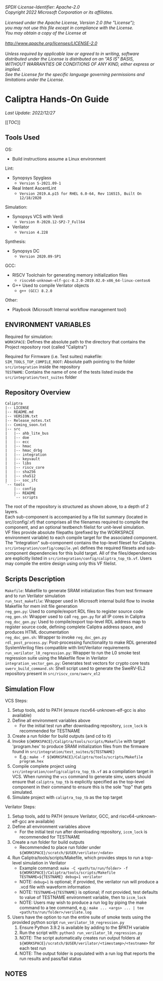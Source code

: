 _*SPDX-License-Identifier: Apache-2.0<BR>
Copyright 2022 Microsoft Corporation or its affiliates.<BR>
<BR>
Licensed under the Apache License, Version 2.0 (the "License");<BR>
you may not use this file except in compliance with the License.<BR>
You may obtain a copy of the License at<BR>
<BR>
http://www.apache.org/licenses/LICENSE-2.0 <BR>
<BR>
Unless required by applicable law or agreed to in writing, software<BR>
distributed under the License is distributed on an "AS IS" BASIS,<BR>
WITHOUT WARRANTIES OR CONDITIONS OF ANY KIND, either express or implied.<BR>
See the License for the specific language governing permissions and<BR>
limitations under the License.*_<BR>

# **Caliptra Hands-On Guide** #
_*Last Update: 2022/12/27*_

[[_TOC_]]

## **Tools Used** ##

OS:
 - Build instructions assume a Linux environment

Lint:
 - Synopsys Spyglass
   - `Version S-2021.09-1`
 - Real Intent AscentLint
   - `Version 2019.A.p15 for RHEL 6.0-64, Rev 116515, Built On 12/18/2020`

Simulation:
 - Synopsys VCS with Verdi
   - `Version R-2020.12-SP2-7_Full64`
 - Verilator
   - `Version 4.228`

Synthesis:
 - Synopsys DC
   - `Version 2020.09-SP1`

GCC:
 - RISCV Toolchain for generating memory initialization files
   - `riscv64-unknown-elf-gcc-8.2.0-2019.02.0-x86_64-linux-centos6`
 - G++ Used to compile Verilator objects
   - `g++ (GCC) 8.2.0`

Other:
 - Playbook (Microsoft Internal workflow management tool)

## **ENVIRONMENT VARIABLES** ##
Required for simulation:<BR>
`WORKSPACE`: Defines the absolute path to the directory that contains the Project repository root (called "Caliptra")<BR>

Required for Firmware (i.e. Test suites) makefile:<BR>
  `SIM_TOOLS_TOP_COMPILE_ROOT`: Absolute path pointing to the folder `src/integration` inside the repository<BR>
  `TESTNAME`: Contains the name of one of the tests listed inside the `src/integration/test_suites` folder<BR>

## **Repository Overview** ##
```
Caliptra
|-- LICENSE
|-- README.md
|-- VERSION.txt
|-- Release_notes.txt
|-- Coming_soon.txt
|-- src
|   |-- ahb_lite_bus
|   |-- doe
|   |-- ecc
|   |-- hmac
|   |-- hmac_drbg
|   |-- integration
|   |-- keyvault
|   |-- libs
|   |-- riscv_core
|   |-- sha256
|   |-- sha512
|   |-- soc_ifc
`-- tools
    |-- config
    |-- README
    `-- scripts
```
The root of the repository is structured as shown above, to a depth of 2 layers.<BR>
Each sub-component is accompanied by a file list summary (located in src/<component>/config/<name>.vf) that comprises all the filenames required to compile the component, and an optional testbench filelist for unit-level simulation. <BR>
VF files provide absolute filepaths (prefixed by the WORKSPACE environment variable) to each compile target for the associated component.<BR>
The "Integration" sub-component contains the top-level fileset for Caliptra. `src/integration/config/compile.yml` defines the required filesets and sub-component dependencies for this build target. All of the files/dependencies are explicitly listed in `src/integration/config/caliptra_top_tb.vf`. Users may compile the entire design using only this VF filelist.<BR>


## **Scripts Description** ##

`Makefile`: Makefile to generate SRAM initialization files from test firmware and to run Verilator simulation<BR>
`run_test_makefile`: Wrapper used in Microsoft internal build flow to invoke Makefile for mem init file generation<BR>
`reg_gen.py`: Used to compile/export RDL files to register source code<BR>
`reg_gen.sh`: Wrapper used to call `reg_gen.py` for all IP cores in Caliptra<BR>
`reg_doc_gen.py`: Used to compile/export top-level RDL address map to register source code, defining complete Caliptra address space, and produces HTML documentation<BR>
`reg_doc_gen.sh`: Wrapper to invoke `reg_doc_gen.py`<BR>
`rdl_post_process.py`: Post-processing functionality to make RDL generated SystemVerilog files compatible with lint/Verilator requirements<BR>
`run_verilator_l0_regression.py`: Wrapper to run the L0 smoke test regression suite using the Makefile flow in Verilator<BR>
`integration_vector_gen.py`: Generates test vectors for crypto core tests<BR>
`swerv_build_command.sh`: Shell script used to generate the SweRV-EL2 repository present in `src/riscv_core/swerv_el2`<BR>

## **Simulation Flow** ##
VCS Steps:
1. Setup tools, add to PATH (ensure riscv64-unknown-elf-gcc is also available)
1. Define all environment variables above
    - For the initial test run after downloading repository, `iccm_lock` is recommended for TESTNAME
1. Create a run folder for build outputs (and cd to it)
1. Invoke `${WORKSPACE}/Caliptra/tools/scripts/Makefile` with target 'program.hex' to produce SRAM initialization files from the firmware found in `src/integration/test_suites/${TESTNAME}`
    - E.g.: `make -f ${WORKSPACE}/Caliptra/tools/scripts/Makefile program.hex`
1. Compile complete project using `src/integration/config/caliptra_top_tb.vf` as a compilation target in VCS. When running the `vcs` command to generate simv, users should ensure that `caliptra_top_tb` is explicitly specified as the top-level component in their command to ensure this is the sole "top" that gets simulated.
1. Simulate project with `caliptra_top_tb` as the top target

Verilator Steps:
1. Setup tools, add to PATH (ensure Verilator, GCC, and riscv64-unknown-elf-gcc are available)
1. Define all environment variables above
    - For the initial test run after downloading repository, `iccm_lock` is recommended for TESTNAME
1. Create a run folder for build outputs
    - Recommended to place run folder under `${WORKSPACE}/scratch/$USER/verilator/<date>`
1. Run Caliptra/tools/scripts/Makefile, which provides steps to run a top-level simulation in Verilator
    - Example command:
        `make -C <path/to/run/folder> -f ${WORKSPACE}/Caliptra/tools/scripts/Makefile TESTNAME=${TESTNAME} debug=1 verilator`
    - NOTE: `debug=1` is optional; if provided, the verilator run will produce a .vcd file with waveform information
    - NOTE: `TESTNAME=${TESTNAME}` is optional; if not provided, test defaults to value of TESTNAME environment variable, then to `iccm_lock`
    - NOTE: Users may wish to produce a run log by piping the make command to a tee command, e.g.:
        `make ... <args> ... | tee <path/to/run/folder>/verilate.log`
1. Users have the option to run the entire suite of smoke tests using the provided python script `run_verilator_l0_regression.py`
    1. Ensure Python 3.9.2 is available by adding to the $PATH variable
    1. Run the script with:
        `python3 run_verilator_l0_regression.py`
    1. NOTE: The script automatically creates run output folders at `${WORKSPACE}/scratch/$USER/verilator/<timestamp>/<testname>` for each test run
    1. NOTE: The output folder is populated with a run log that reports the run results and pass/fail status

## **NOTES** ##
